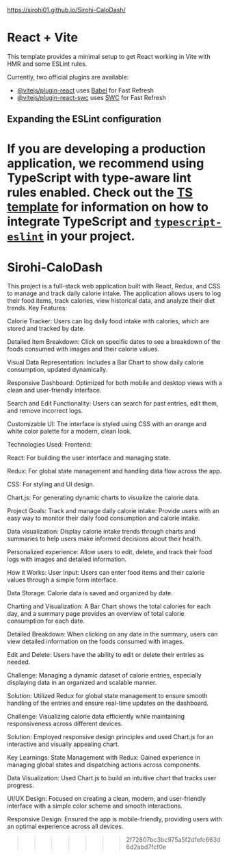 https://sirohi01.github.io/Sirohi-CaloDash/
# React + Vite

This template provides a minimal setup to get React working in Vite with HMR and some ESLint rules.

Currently, two official plugins are available:

- [@vitejs/plugin-react](https://github.com/vitejs/vite-plugin-react/blob/main/packages/plugin-react) uses [Babel](https://babeljs.io/) for Fast Refresh
- [@vitejs/plugin-react-swc](https://github.com/vitejs/vite-plugin-react/blob/main/packages/plugin-react-swc) uses [SWC](https://swc.rs/) for Fast Refresh

## Expanding the ESLint configuration

If you are developing a production application, we recommend using TypeScript with type-aware lint rules enabled. Check out the [TS template](https://github.com/vitejs/vite/tree/main/packages/create-vite/template-react-ts) for information on how to integrate TypeScript and [`typescript-eslint`](https://typescript-eslint.io) in your project.
=======
# Sirohi-CaloDash
This project is a full-stack web application built with React, Redux, and CSS to manage and track daily calorie intake. The application allows users to log their food items, track calories, view historical data, and analyze their diet trends.
Key Features:

Calorie Tracker: Users can log daily food intake with calories, which are stored and tracked by date.

Detailed Item Breakdown: Click on specific dates to see a breakdown of the foods consumed with images and their calorie values.

Visual Data Representation: Includes a Bar Chart to show daily calorie consumption, updated dynamically.

Responsive Dashboard: Optimized for both mobile and desktop views with a clean and user-friendly interface.

Search and Edit Functionality: Users can search for past entries, edit them, and remove incorrect logs.

Customizable UI: The interface is styled using CSS with an orange and white color palette for a modern, clean look.

Technologies Used:
Frontend:

React: For building the user interface and managing state.

Redux: For global state management and handling data flow across the app.

CSS: For styling and UI design.

Chart.js: For generating dynamic charts to visualize the calorie data.

Project Goals:
Track and manage daily calorie intake: Provide users with an easy way to monitor their daily food consumption and calorie intake.

Data visualization: Display calorie intake trends through charts and summaries to help users make informed decisions about their health.

Personalized experience: Allow users to edit, delete, and track their food logs with images and detailed information.

How it Works:
User Input: Users can enter food items and their calorie values through a simple form interface.

Data Storage: Calorie data is saved and organized by date.

Charting and Visualization: A Bar Chart shows the total calories for each day, and a summary page provides an overview of total calorie consumption for each date.

Detailed Breakdown: When clicking on any date in the summary, users can view detailed information on the foods consumed with images.

Edit and Delete: Users have the ability to edit or delete their entries as needed.

Challenge: Managing a dynamic dataset of calorie entries, especially displaying data in an organized and scalable manner.

Solution: Utilized Redux for global state management to ensure smooth handling of the entries and ensure real-time updates on the dashboard.

Challenge: Visualizing calorie data efficiently while maintaining responsiveness across different devices.

Solution: Employed responsive design principles and used Chart.js for an interactive and visually appealing chart.

Key Learnings:
State Management with Redux: Gained experience in managing global states and dispatching actions across components.

Data Visualization: Used Chart.js to build an intuitive chart that tracks user progress.

UI/UX Design: Focused on creating a clean, modern, and user-friendly interface with a simple color scheme and smooth interactions.

Responsive Design: Ensured the app is mobile-friendly, providing users with an optimal experience across all devices.
>>>>>>> 2f72807bc3bc975a5f2dfefc663d6d2abd7fcf0e
